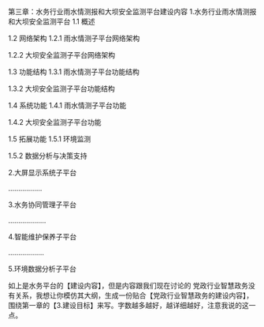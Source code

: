 第三章：水务行业雨水情测报和大坝安全监测平台建设内容
1.水务行业雨水情测报和大坝安全监测平台
1.1 概述

1.2 网络架构
1.2.1 雨水情测子平台网络架构

1.2.2 大坝安全监测子平台网络架构

1.3 功能结构
1.3.1 雨水情测子平台功能结构

1.3.2 大坝安全监测子平台功能结构

1.4 系统功能
1.4.1 雨水情测子平台功能

1.4.2 大坝安全监测子平台功能

1.5 拓展功能
1.5.1 环境监测

1.5.2 数据分析与决策支持

2.大屏显示系统子平台

.................

3.水务协同管理子平台

...................

4.智能维护保养子平台

..................

5.环境数据分析子平台

如上是水务平台的【建设内容】，但是内容跟我们现在讨论的 党政行业智慧政务没有关系，我想让你模仿其大纲，生成一份贴合【党政行业智慧政务的建设内容】，围绕第一章的【3.建设目标】来写。字数越多越好，越详细越好，注意我说的这一点。

